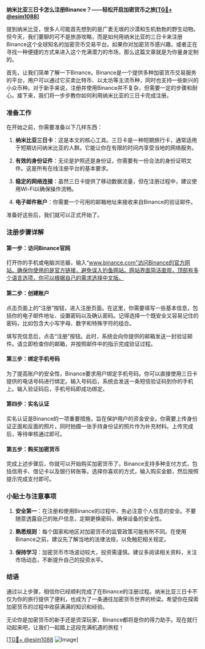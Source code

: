 **纳米比亚三日卡怎么注册Binance？——轻松开启加密货币之旅[[TG💪+ @esim1088](https://t.me/s/esim1088)]**

提到纳米比亚，很多人可能首先想到的是广袤无垠的沙漠和生机勃勃的野生动物。但今天，我们要聊的可不是旅游攻略，而是如何用纳米比亚的三日卡来注册Binance这个全球知名的加密货币交易平台。如果你对加密货币感兴趣，或者正在寻找一种便捷的方式来进入这个充满潜力的市场，那么这篇文章就是为你量身定制的。

首先，让我们简单了解一下Binance。Binance是一个提供多种加密货币交易服务的平台，用户可以通过它买卖比特币、以太坊等主流币种，同时也支持一些新兴的小众币种。对于新手来说，注册并使用Binance并不复杂，但需要一定的步骤和耐心。接下来，我们将一步步教你如何利用纳米比亚的三日卡完成注册。

### 准备工作

在开始之前，你需要准备以下几样东西：

1. **纳米比亚三日卡**：这是本文的核心工具。三日卡是一种短期旅行卡，通常适用于短期访问纳米比亚的人群。它能让你在有限的时间内享受当地的网络服务。
   
2. **有效的身份证件**：无论是护照还是身份证，你需要有一份合法的身份证明文件。这是所有在线注册平台的基本要求。

3. **稳定的网络连接**：虽然三日卡提供了移动数据流量，但在注册过程中，建议使用Wi-Fi以确保操作流畅。

4. **电子邮件账户**：你需要一个可用的邮箱地址来接收来自Binance的验证邮件。

准备好这些后，我们就可以正式开始了。

### 注册步骤详解

#### 第一步：访问Binance官网

打开你的手机或电脑浏览器，输入“www.binance.com”访问Binance的官方网站。确保你使用的是官方链接，避免误入钓鱼网站。网站界面简洁直观，顶部有多个语言选项，你可以根据自己的需求选择中文版。

#### 第二步：创建账户

点击页面上的“注册”按钮，进入注册页面。在这里，你需要填写一些基本信息，包括你的电子邮件地址、设置密码以及确认密码。记得选择一个既安全又容易记住的密码，比如包含大小写字母、数字和特殊字符的组合。

填写完信息后，点击“注册”按钮。此时，系统会向你提供的邮箱发送一封验证邮件。请立即检查你的邮箱，并按照邮件中的指示完成验证过程。

#### 第三步：绑定手机号码

为了提高账户的安全性，Binance要求用户绑定手机号码。你可以直接使用三日卡提供的电话号码进行绑定。输入号码后，系统会发送一条短信验证码到你的手机上。输入验证码后，手机号码即成功绑定。

#### 第四步：实名认证

实名认证是Binance的一项重要措施，旨在保护用户的资金安全。你需要上传身份证正面和反面的照片，同时拍摄一张手持身份证的照片作为补充材料。上传完成后，等待审核通过即可。

#### 第五步：购买加密货币

完成上述步骤后，你就可以开始购买加密货币了。Binance支持多种支付方式，包括信用卡、借记卡以及银行转账等。选择你喜欢的方式，输入购买金额，然后按照提示完成支付即可。

### 小贴士与注意事项

1. **安全第一**：在注册和使用Binance的过程中，务必注意个人信息的安全。不要随意透露自己的账户信息，定期更换密码，确保设备的安全性。

2. **熟悉规则**：每个国家和地区对加密货币的监管政策可能有所不同。在使用Binance之前，建议先了解当地的法律法规，以免触犯相关规定。

3. **保持学习**：加密货币市场波动较大，投资需谨慎。建议多阅读相关资料，关注市场动态，不断提升自己的投资水平。

### 结语

通过以上步骤，相信你已经顺利完成了在Binance的注册过程。纳米比亚三日卡不仅为你的旅行提供了便利，也成为了一条通往加密货币世界的桥梁。希望你在探索加密货币的过程中收获满满的知识和经验。

无论你是加密货币的新手还是资深玩家，Binance都将是你的得力助手。现在就行动起来吧，让我们一起踏上这段充满机遇的旅程！

[[TG💪+ @esim1088](https://t.me/s/esim1088) ![Image](https://i.postimg.cc/4NQfJmqS/Snipaste-2025-05-13-00-14-12.png)]